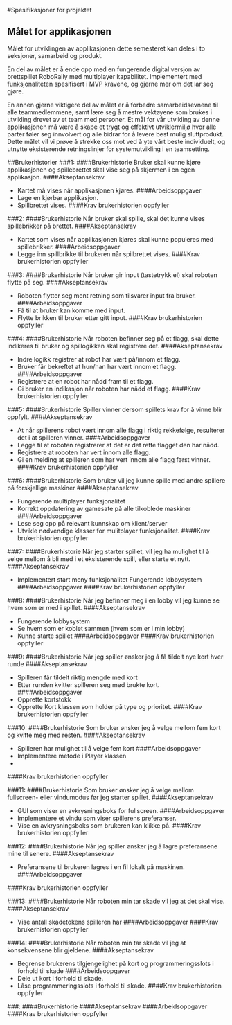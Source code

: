 #Spesifikasjoner for projektet

## Målet for applikasjonen
Målet for utviklingen av applikasjonen dette semesteret kan deles i to seksjoner, samarbeid og produkt.

En del av målet er å ende opp med en fungerende digital versjon av brettspillet RoboRally med multiplayer kapabilitet. Implementert med
funksjonaliteten spesifisert i MVP kravene, og gjerne mer om det lar seg gjøre. 

En annen gjerne viktigere del av målet er å forbedre samarbeidsevnene til alle teammedlemmene, samt lære seg å mestre vektøyene som brukes 
i utvikling drevet av et team med personer. Et mål for vår utvikling av denne applikasjonen må være å skape et trygt og effektivt 
utviklermiljø hvor alle parter føler seg innvolvert og alle bidrar for å levere best mulig sluttprodukt. Dette målet vil vi prøve å
strekke oss mot ved å yte vårt beste individuelt, og utnytte eksisterende retningslinjer for systemutvikling i en teamsetting.

##Brukerhistorier
###1: 
####Brukerhistorie
Bruker skal kunne kjøre applikasjonen og spillebrettet skal vise seg på skjermen i en egen applikasjon.
####Akseptansekrav
- Kartet må vises når applikasjonen kjøres.
####Arbeidsoppgaver
- Lage en kjørbar applikasjon.
- Spillbrettet vises.
####Krav brukerhistorien oppfyller


###2:
####Brukerhistorie
Når bruker skal spille, skal det kunne vises spillebrikker på brettet.
####Akseptansekrav
- Kartet som vises når applikasjonen kjøres skal kunne populeres med spillebrikker.
####Arbeidsoppgaver
- Legge inn spillbrikke til brukeren når spilbrettet vises.
####Krav brukerhistorien oppfyller


###3:
####Brukerhistorie
Når bruker gir input (tastetrykk el) skal roboten flytte på seg.
####Akseptansekrav
- Roboten flytter seg ment retning som tilsvarer input fra bruker.
####Arbeidsoppgaver
- Få til at bruker kan komme med input.
- Flytte brikken til bruker etter gitt input.
####Krav brukerhistorien oppfyller


###4:
####Brukerhistorie
Når roboten befinner seg på et flagg, skal dette indikeres til bruker og spillogikken skal registrere det.
####Akseptansekrav
- Indre logikk registrer at robot har vært på/innom et flagg.
- Bruker får bekreftet at hun/han har vært innom et flagg.
####Arbeidsoppgaver
- Registrere at en robot har nådd fram til et flagg.
- Gi bruker en indikasjon når roboten har nådd et flagg.
####Krav brukerhistorien oppfyller


###5:
####Brukerhistorie
Spiller vinner dersom spillets krav for å vinne blir oppfylt.
####Akseptansekrav
- At når spillerens robot vært innom alle flagg i riktig rekkefølge, resulterer det i at spilleren vinner.
####Arbeidsoppgaver
- Legge til at roboten registrerer at det er det rette flagget den har nådd.
- Registrere at roboten har vert innom alle flagg.
- Gi en melding at spilleren som har vert innom alle flagg først vinner.
####Krav brukerhistorien oppfyller


###6:
####Brukerhistorie
Som bruker vil jeg kunne spille med andre spillere på forskjellige maskiner
####Akseptansekrav
- Fungerende multiplayer funksjonalitet
- Korrekt oppdatering av gamesate på alle tilkoblede maskiner
####Arbeidsoppgaver
- Lese seg opp på relevant kunnskap om klient/server
- Utvikle nødvendige klasser for mulitplayer funksjonalitet. 
####Krav brukerhistorien oppfyller

###7:
####Brukerhistorie
Når jeg starter spillet, vil jeg ha mulighet til å velge mellom å bli med i et 
eksisterende spill, eller starte et nytt.
####Akseptansekrav
- Implementert start meny funksjonalitet
Fungerende lobbysystem
####Arbeidsoppgaver
####Krav brukerhistorien oppfyller


###8:
####Brukerhistorie
Når jeg befinner meg i en lobby vil jeg kunne se hvem som er med i spillet.
####Akseptansekrav
- Fungerende lobbysystem
- Se hvem som er koblet sammen (hvem som er i min lobby)
- Kunne starte spillet
####Arbeidsoppgaver
####Krav brukerhistorien oppfyller

###9:
####Brukerhistorie
Når jeg spiller ønsker jeg å få tildelt nye kort hver runde
####Akseptansekrav
- Spilleren får tildelt riktig mengde med kort
- Etter runden kvitter spilleren seg med brukte kort. 
####Arbeidsoppgaver
- Opprette kortstokk
- Opprette Kort klassen som holder på type og prioritet.
####Krav brukerhistorien oppfyller

###10:
####Brukerhistorie
Som bruker ønsker jeg å velge mellom fem kort og kvitte meg med resten. 
####Akseptansekrav
- Spilleren har mulighet til å velge fem kort
####Arbeidsoppgaver
- Implementere metode i Player klassen 
-
####Krav brukerhistorien oppfyller


###11:
####Brukerhistorie
Som bruker ønsker jeg å velge mellom fullscreen- eller vindumodus før jeg starter spillet. 
####Akseptansekrav
- GUI som viser en avkrysningsboks for fullscreen.
####Arbeidsoppgaver
- Implementere et vindu som viser spillerens preferanser.
- Vise en avkrysningsboks som brukeren kan klikke på.
####Krav brukerhistorien oppfyller

###12:
####Brukerhistorie
Når jeg spiller ønsker jeg å lagre preferansene mine til senere. 
####Akseptansekrav
- Preferansene til brukeren lagres i en fil lokalt på maskinen. 
####Arbeidsoppgaver

####Krav brukerhistorien oppfyller

###13:
####Brukerhistorie
Når roboten min tar skade vil jeg at det skal vise.
####Akseptansekrav
- Vise antall skadetokens spilleren har
####Arbeidsoppgaver
####Krav brukerhistorien oppfyller

###14:
####Brukerhistorie
Når roboten min tar skade vil jeg at konsekvensene blir gjeldene.
####Akseptansekrav
- Begrense brukerens tilgjengelighet på kort og programmeringsslots i forhold til skade
####Arbeidsoppgaver
- Dele ut kort i forhold til skade.
- Låse programmeringsslots i forhold til skade.
####Krav brukerhistorien oppfyller

###:
####Brukerhistorie
####Akseptansekrav
####Arbeidsoppgaver
####Krav brukerhistorien oppfyller
